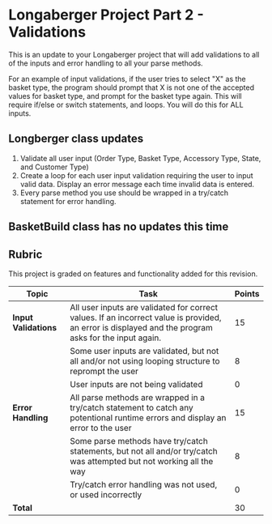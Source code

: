 # Longaberger Project Part 2 - Validations
This is an update to your Longaberger project that will add validations to all of the inputs and error handling to all your parse methods.

For an example of input validations, if the user tries to select "X" as the basket type, the program should prompt that X is not one of the accepted values for basket type, and prompt for the basket type again. This will require if/else or switch statements, and loops. You will do this for ALL inputs.

## Longberger class updates
1. Validate all user input (Order Type, Basket Type, Accessory Type, State, and Customer Type)
2. Create a loop for each user input validation requiring the user to input valid data. Display an
error message each time invalid data is entered.
3. Every parse method you use should be wrapped in a try/catch statement for error handling.

## BasketBuild class has no updates this time

## Rubric

This project is graded on features and functionality added for this revision.

|Topic| Task| Points|
|-----|-----|------|
|**Input Validations**| All user inputs are validated for correct values. If an incorrect value is provided, an error is displayed and the program asks for the input again. | 15|
| | Some user inputs are validated, but not all and/or not using looping structure to reprompt the user | 8|
| |  User inputs are not being validated | 0|
|**Error Handling** | All parse methods are wrapped in a try/catch statement to catch any potentional runtime errors and display an error to the user | 15 |
|| Some parse methods have try/catch statements, but not all and/or try/catch was attempted but not working all the way | 8|
|| Try/catch error handling was not used, or used incorrectly | 0|
| **Total** | | 30|
